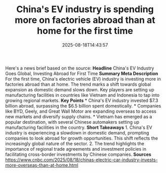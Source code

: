 ﻿---
title: "China's EV industry is spending more on factories abroad than at home for the first time"
date: "2025-08-18T14:43:57"
category: "Markets"
summary: ""
slug: "chinas ev industry is spending more on factories abroad than"
source_urls:
  - "https://www.cnbc.com/2025/08/18/chinas-electric-car-industry-invests-more-overseas-than-at-home.html"
seo:
  title: "China's EV industry is spending more on factories abroad than at home for the first time | Hash n Hedge"
  description: ""
  keywords: ["news", "markets", "brief"]
---
Here's a news brief based on the source:  **Headline** China's EV Industry Goes Global, Investing Abroad for First Time  **Summary Meta Description** For the first time, China's electric vehicle (EV) industry is investing more in factories abroad than at home. The trend marks a shift towards global expansion as domestic demand slows down. Key players are setting up manufacturing facilities in countries like Vietnam and Indonesia to tap into growing regional markets.  **Key Points**  * China's EV industry invested $7.3 billion abroad, surpassing the $6.5 billion spent domestically. * Companies like BYD, Geely, and Great Wall Motor are expanding overseas to access new markets and diversify supply chains. * Vietnam has emerged as a popular destination, with several Chinese automakers setting up manufacturing facilities in the country.  **Short Takeaways**  1. China's EV industry is experiencing a slowdown in domestic demand, prompting companies to look abroad for growth opportunities. This shift reflects the increasingly global nature of the sector. 2. The trend highlights the importance of regional trade agreements and investment policies in facilitating cross-border investments by Chinese companies.  **Sources** https://www.cnbc.com/2025/08/18/chinas-electric-car-industry-invests-more-overseas-than-at-home.html 
